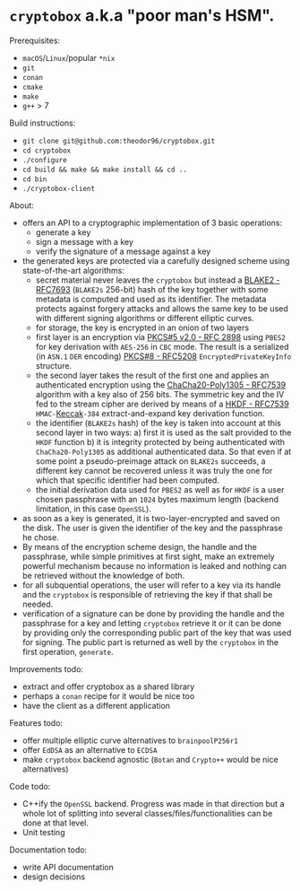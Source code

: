 # `cryptobox` a.k.a "poor man's HSM".

Prerequisites:
- `macOS`/`Linux`/popular `*nix`
- `git`
- `conan`
- `cmake`
- `make`
- `g++` > 7

Build instructions:
- `git clone git@github.com:theodor96/cryptobox.git`
- `cd cryptobox`
- `./configure`
- `cd build && make && make install && cd ..`
- `cd bin`
- `./cryptobox-client`

About:
- offers an API to a cryptographic implementation of 3 basic operations:
  - generate a key
  - sign a message with a key
  - verify the signature of a message against a key
- the generated keys are protected via a carefully designed scheme using state-of-the-art algorithms:
  - secret material never leaves the `cryptobox` but instead a [BLAKE2 - RFC7693](https://tools.ietf.org/html/rfc7693) (`BLAKE2s` 256-bit) hash of the key together with some metadata is computed and used as its identifier. The metadata protects against forgery attacks and allows the same key to be used with different signing algorithms or different elliptic curves.
  - for storage, the key is encrypted in an onion of two layers
  - first layer is an encryption via [PKCS#5 v2.0 - RFC 2898](https://tools.ietf.org/html/rfc2898) using `PBES2` for key derivation with `AES-256` in `CBC` mode. The result is a serialized (in `ASN.1` `DER` encoding) [PKCS#8 - RFC5208](https://tools.ietf.org/html/rfc5208) `EncryptedPrivateKeyInfo` structure.
  - the second layer takes the result of the first one and applies an authenticated encryption using the [ChaCha20-Poly1305 - RFC7539](https://tools.ietf.org/html/rfc7539) algorithm with a key also of 256 bits. The symmetric key and the IV fed to the stream cipher are derived by means of a [HKDF - RFC7539](https://tools.ietf.org/html/rfc7539) `HMAC-`[Keccak](https://en.wikipedia.org/wiki/SHA-3)`-384` extract-and-expand key derivation function.
  - the identifier (`BLAKE2s` hash) of the key is taken into account at this second layer in two ways: a) first it is used as the salt provided to the `HKDF` function b) it is integrity protected by being authenticated with `ChaCha20-Poly1305` as additional authenticated data. So that even if at some point a pseudo-preimage attack on `BLAKE2s` succeeds, a different key cannot be recovered unless it was truly the one for which that specific identifier had been computed.
  -  the initial derivation data used for `PBES2` as well as for `HKDF` is a user chosen passphrase with an `1024` bytes maximum length (backend limitation, in this case `OpenSSL`).
- as soon as a key is generated, it is two-layer-encrypted and saved on the disk. The user is given the identifier of the key and the passphrase he chose.
- By means of the encryption scheme design, the handle and the passphrase, while simple primitives at first sight, make an extremely powerful mechanism because no information is leaked and nothing can be retrieved without the knowledge of both.
- for all subquential operations, the user will refer to a key via its handle and the `cryptobox` is responsible of retrieving the key if that shall be needed.
- verification of a signature can be done by providing the handle and the passphrase for a key and letting `cryptobox` retrieve it or it can be done by providing only the corresponding public part of the key that was used for signing. The public part is returned as well by the `cryptobox` in the first operation, `generate`.

Improvements todo:
- extract and offer cryptobox as a shared library
- perhaps a `conan` recipe for it would be nice too
- have the client as a different application

Features todo:
- offer multiple elliptic curve alternatives to `brainpoolP256r1`
- offer `EdDSA` as an alternative to `ECDSA`
- make `cryptobox` backend agnostic (`Botan` and `Crypto++` would be nice alternatives)

Code todo:
- C++ify the `OpenSSL` backend. Progress was made in that direction but a whole lot of splitting into several classes/files/functionalities can be done at that level.
- Unit testing

Documentation todo:
- write API documentation
- design decisions

